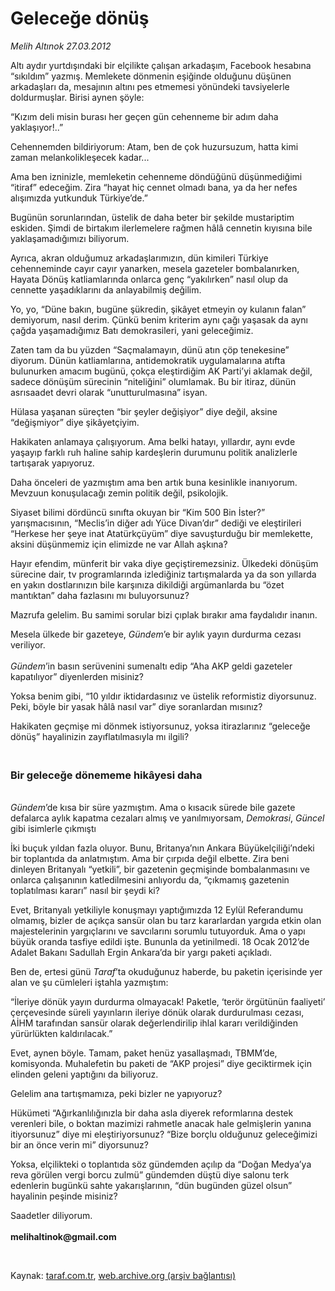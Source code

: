 # Geleceğe dönüş

*Melih Altınok 27.03.2012*

<div class="yazi"><p>Altı aydır yurtdışındaki bir elçilikte çalışan arkadaşım, Facebook hesabına “sıkıldım” yazmış. Memlekete dönmenin eşiğinde olduğunu düşünen arkadaşları da, mesajının altını pes etmemesi yönündeki tavsiyelerle doldurmuşlar. Birisi aynen şöyle:</p>
<p>“Kızım deli misin burası her geçen gün cehenneme bir adım daha yaklaşıyor!..”</p>
<p>Cehennemden bildiriyorum: Atam, ben de çok huzursuzum, hatta kimi zaman melankolikleşecek kadar...</p>
<p>Ama ben izninizle, memleketin cehenneme döndüğünü düşünmediğimi “itiraf” edeceğim. Zira “hayat hiç cennet olmadı bana, ya da her nefes alışımızda yutkunduk Türkiye’de.” </p>
<p>Bugünün sorunlarından, üstelik de daha beter bir şekilde mustariptim eskiden. Şimdi de birtakım ilerlemelere rağmen hâlâ cennetin kıyısına bile yaklaşamadığımızı biliyorum.</p>
<p>Ayrıca, akran olduğumuz arkadaşlarımızın, dün kimileri Türkiye cehenneminde cayır cayır yanarken, mesela gazeteler bombalanırken, Hayata Dönüş katliamlarında onlarca genç “yakılırken” nasıl olup da cennette yaşadıklarını da anlayabilmiş değilim.</p>
<p>Yo, yo, “Düne bakın, bugüne şükredin, şikâyet etmeyin oy kulanın falan” demiyorum, nasıl derim. Çünkü benim kriterim aynı çağı yaşasak da aynı çağda yaşamadığımız Batı demokrasileri, yani geleceğimiz. </p>
<p>Zaten tam da bu yüzden “Saçmalamayın, dünü atın çöp tenekesine” diyorum. Dünün katliamlarına, antidemokratik uygulamalarına atıfta bulunurken amacım bugünü, çokça eleştirdiğim AK Parti’yi aklamak değil, sadece dönüşüm sürecinin “niteliğini” olumlamak. Bu bir itiraz, dünün asrısaadet devri olarak “unutturulmasına” isyan.</p>
<p>Hülasa yaşanan süreçten “bir şeyler değişiyor” diye değil, aksine “değişmiyor” diye şikâyetçiyim.</p>
<p>Hakikaten anlamaya çalışıyorum. Ama belki hatayı, yıllardır, aynı evde yaşayıp farklı ruh haline sahip kardeşlerin durumunu politik analizlerle tartışarak yapıyoruz.</p>
<p>Daha önceleri de yazmıştım ama ben artık buna kesinlikle inanıyorum. Mevzuun konuşulacağı zemin politik değil, psikolojik.</p>
<p>Siyaset bilimi dördüncü sınıfta okuyan bir “Kim 500 Bin İster?” yarışmacısının, “Meclis’in diğer adı Yüce Divan’dır” dediği ve eleştirileri “Herkese her şeye inat Atatürkçüyüm” diye savuşturduğu bir memlekette, aksini düşünmemiz için elimizde ne var Allah aşkına?</p>
<p>Hayır efendim, münferit bir vaka diye geçiştiremezsiniz. Ülkedeki dönüşüm sürecine dair, tv programlarında izlediğiniz tartışmalarda ya da son yıllarda en yakın dostlarınızın bile karşınıza dikildiği argümanlarda bu “özet mantıktan” daha fazlasını mı buluyorsunuz? </p>
<p>Mazrufa gelelim. Bu samimi sorular bizi çıplak bırakır ama faydalıdır inanın. </p>
<p>Mesela ülkede bir gazeteye, <i>Gündem</i>’e bir aylık yayın durdurma cezası veriliyor.<br/><br/><i>Gündem</i>’in basın serüvenini sumenaltı edip “Aha AKP geldi gazeteler kapatılıyor” diyenlerden misiniz?</p>
<p>Yoksa benim gibi, “10 yıldır iktidardasınız ve üstelik reformistiz diyorsunuz. Peki, böyle bir yasak hâlâ nasıl var” diye soranlardan mısınız?</p>
<p>Hakikaten geçmişe mi dönmek istiyorsunuz, yoksa itirazlarınız “geleceğe dönüş” hayalinizin zayıflatılmasıyla mı ilgili?</p>
<h3><br/>Bir geleceğe dönememe hikâyesi daha</h3>
<p><i><br/>Gündem</i>’de kısa bir süre yazmıştım. Ama o kısacık sürede bile gazete defalarca aylık kapatma cezaları almış ve yanılmıyorsam, <i>Demokrasi</i>, <i>Güncel</i> gibi isimlerle çıkmıştı</p>
<p>İki buçuk yıldan fazla oluyor. Bunu, Britanya’nın Ankara Büyükelçiliği’ndeki bir toplantıda da anlatmıştım. Ama bir çırpıda değil elbette. Zira beni dinleyen Britanyalı “yetkili”, bir gazetenin geçmişinde bombalanmasını ve onlarca çalışanının katledilmesini anlıyordu da, “çıkmamış gazetenin toplatılması kararı” nasıl bir şeydi ki?</p>
<p>Evet, Britanyalı yetkiliyle konuşmayı yaptığımızda 12 Eylül Referandumu olmamış, bizler de açıkça sansür olan bu tarz kararlardan yargıda etkin olan majestelerinin yargıçlarını ve savcılarını sorumlu tutuyorduk. Ama o yapı büyük oranda tasfiye edildi işte. Bununla da yetinilmedi. 18 Ocak 2012’de Adalet Bakanı Sadullah Ergin Ankara’da bir yargı paketi açıkladı.</p>
<p>Ben de, ertesi günü <i>Taraf</i>’ta okuduğunuz haberde, bu paketin içerisinde yer alan ve şu cümleleri iştahla yazmıştım:</p>
<p>“İleriye dönük yayın durdurma olmayacak! Paketle, ‘terör örgütünün faaliyeti’ çerçevesinde süreli yayınların ileriye dönük olarak durdurulması cezası, AİHM tarafından sansür olarak değerlendirilip ihlal kararı verildiğinden yürürlükten kaldırılacak.”</p>
<p>Evet, aynen böyle. Tamam, paket henüz yasallaşmadı, TBMM’de, komisyonda. Muhalefetin bu paketi de “AKP projesi” diye geciktirmek için elinden geleni yaptığını da biliyoruz.</p>
<p>Gelelim ana tartışmamıza, peki bizler ne yapıyoruz?</p>
<p>Hükümeti “Ağırkanlılığınızla bir daha asla diyerek reformlarına destek verenleri bile, o boktan mazimizi rahmetle anacak hale gelmişlerin yanına itiyorsunuz” diye mi eleştiriyorsunuz? “Bize borçlu olduğunuz geleceğimizi bir an önce verin mi” diyorsunuz?</p>
<p>Yoksa, elçilikteki o toplantıda söz gündemden açılıp da “Doğan Medya’ya reva görülen vergi borcu zulmü” gündemden düştü diye salonu terk edenlerin bugünkü sahte yakarışlarının, “dün bugünden güzel olsun” hayalinin peşinde misiniz?</p>
<p>Saadetler diliyorum.<br/><br/><b>melihaltinok@gmail.com</b></p>
<p><b> </b></p>
</div>

Kaynak: [taraf.com.tr](http://www.taraf.com.tr/melih-altinok/makale-gelecege-donus-2.htm), [web.archive.org (arşiv bağlantısı)](http://web.archive.org/web/20131115064109/http://www.taraf.com.tr/melih-altinok/makale-gelecege-donus-2.htm)
